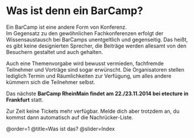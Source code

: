 # Was ist denn ein BarCamp?

Ein BarCamp ist eine andere Form von Konferenz.<br> Im Gegensatz zu den gewöhnlichen Fachkonferenzen
erfolgt der Wissensaustausch bei BarCamps unentgeltlich und gegenseitig. Das heißt, es gibt keine
designierten Sprecher, die Beiträge werden allesamt von den Besuchern gestaltet und auch gehalten. 

Auch eine Themenvorgabe wird bewusst vermieden, fachfremde Teilnehmer und Vorträge sind sogar erwünscht.
Die Organisatoren stellen lediglich Termin und Räumlichkeiten zur Verfügung, um alles andere kümmern
sich die Teilnehmer selbst.

Das nächste **BarCamp RheinMain findet am 22./23.11.2014 bei etecture in Frankfurt** statt.  

Zur Zeit keine Tickets mehr verfügbar. Melde dich aber trotzdem an, 
du kommst dann automatisch auf die Nachrücker-Liste.

@order=1
@title=Was ist das?
@slider=Index
